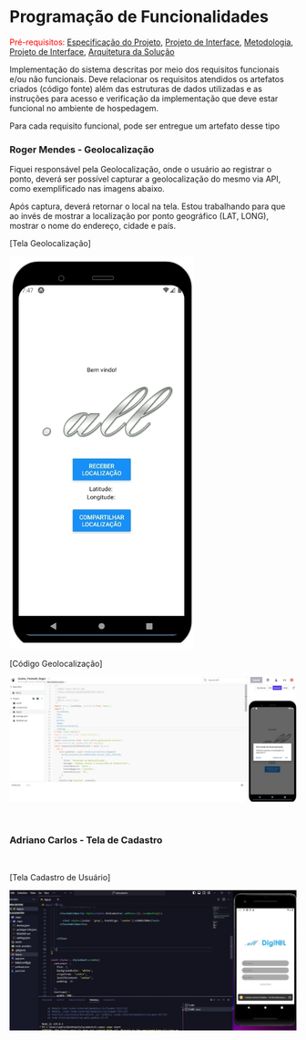 # Programação de Funcionalidades

<span style="color:red">Pré-requisitos: <a href="2-Especificação do Projeto.md"> Especificação do Projeto</a></span>, <a href="3-Projeto de Interface.md"> Projeto de Interface</a>, <a href="4-Metodologia.md"> Metodologia</a>, <a href="3-Projeto de Interface.md"> Projeto de Interface</a>, <a href="5-Arquitetura da Solução.md"> Arquitetura da Solução</a>

Implementação do sistema descritas por meio dos requisitos funcionais e/ou não funcionais. Deve relacionar os requisitos atendidos os artefatos criados (código fonte) além das estruturas de dados utilizadas e as instruções para acesso e verificação da implementação que deve estar funcional no ambiente de hospedagem.

Para cada requisito funcional, pode ser entregue um artefato desse tipo

### Roger Mendes - Geolocalização ###

Fiquei responsável pela Geolocalização, onde o usuário ao registrar o ponto, deverá ser possível capturar a geolocalização do mesmo via API, como exemplificado nas imagens abaixo.<p>
Após captura, deverá retornar o local na tela. Estou trabalhando para que ao invés de mostrar a localização por ponto geográfico (LAT, LONG), mostrar o nome do endereço, cidade e país.<p>

[Tela Geolocalização]<p>
![Alt text](img/tela_geolocalizacao.jpg)

[Código Geolocalização]<p>
![Alt text](img/codigo_geolocalizacao.jpg)<p>
<br>

### Adriano Carlos - Tela de Cadastro ###
<br>

[Tela Cadastro de Usuário]<p>
![Alt text](img/tela_cadastro.jpeg)
